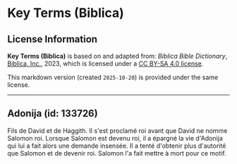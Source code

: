 # Key Terms (Biblica)

## License Information

**Key Terms (Biblica)** is based on and adapted from: _Biblica Bible Dictionary_, [Biblica, Inc.](https://www.biblica.com/), 2023, which is licensed under a [CC BY-SA 4.0 license](https://creativecommons.org/licenses/by-sa/4.0/legalcode.en).

This markdown version (created `2025-10-20`) is provided under the same license.



--------------------------------

## Adonija (id: 133726)

Fils de David et de Haggith. Il s'est proclamé roi avant que David ne nomme Salomon roi. Lorsque Salomon est devenu roi, il a épargné la vie d'Adonija qui lui a fait alors une demande insensée. Il a tenté d'obtenir plus d'autorité que Salomon et de devenir roi. Salomon l'a fait mettre à mort pour ce motif.


